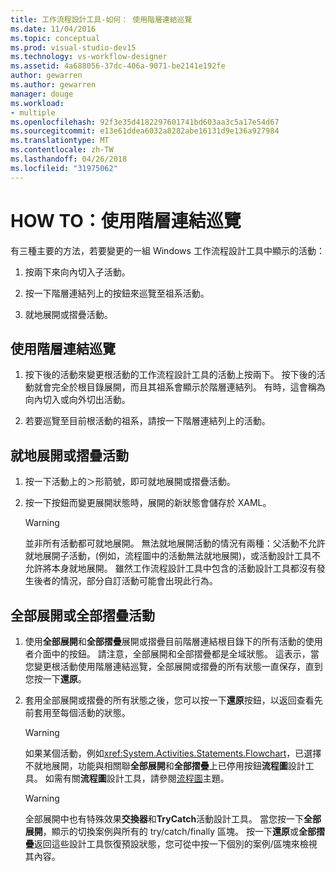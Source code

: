 ```yaml
---
title: 工作流程設計工具-如何： 使用階層連結巡覽
ms.date: 11/04/2016
ms.topic: conceptual
ms.prod: visual-studio-dev15
ms.technology: vs-workflow-designer
ms.assetid: 4a688056-37dc-406a-9071-be2141e192fe
author: gewarren
ms.author: gewarren
manager: douge
ms.workload:
- multiple
ms.openlocfilehash: 92f3e35d4182297601741bd603aa3c5a17e54d67
ms.sourcegitcommit: e13e61ddea6032a8282abe16131d9e136a927984
ms.translationtype: MT
ms.contentlocale: zh-TW
ms.lasthandoff: 04/26/2018
ms.locfileid: "31975062"
---
```

# <a name="how-to-use-breadcrumb-navigation"></a>HOW TO：使用階層連結巡覽

有三種主要的方法，若要變更的一組 Windows 工作流程設計工具中顯示的活動：

1.  按兩下來向內切入子活動。

2.  按一下階層連結列上的按鈕來巡覽至祖系活動。

3.  就地展開或摺疊活動。

## <a name="using-breadcrumb-navigation"></a>使用階層連結巡覽

1.  按下後的活動來變更根活動的工作流程設計工具的活動上按兩下。 按下後的活動就會完全於根目錄展開，而且其祖系會顯示於階層連結列。 有時，這會稱為向內切入或向外切出活動。

2.  若要巡覽至目前根活動的祖系，請按一下階層連結列上的活動。

## <a name="expanding-or-collapsing-an-activity-in-place"></a>就地展開或摺疊活動

1.  按一下活動上的＞形箭號，即可就地展開或摺疊活動。

2.  按一下按鈕而變更展開狀態時，展開的新狀態會儲存於 XAML。

    > [!WARNING]
    > 並非所有活動都可就地展開。 無法就地展開活動的情況有兩種：父活動不允許就地展開子活動，(例如，流程圖中的活動無法就地展開)，或活動設計工具不允許將本身就地展開。 雖然工作流程設計工具中包含的活動設計工具都沒有發生後者的情況，部分自訂活動可能會出現此行為。

## <a name="expanding-all-or-collapsing-all-activities"></a>全部展開或全部摺疊活動

1.  使用**全部展開**和**全部摺疊**展開或摺疊目前階層連結根目錄下的所有活動的使用者介面中的按鈕。 請注意，全部展開和全部摺疊都是全域狀態。 這表示，當您變更根活動使用階層連結巡覽，全部展開或摺疊的所有狀態一直保存，直到您按一下**還原**。

2.  套用全部展開或摺疊的所有狀態之後，您可以按一下**還原**按鈕，以返回查看先前套用至每個活動的狀態。

    > [!WARNING]
    > 如果某個活動，例如<xref:System.Activities.Statements.Flowchart>，已選擇不就地展開，功能與相關聯**全部展開**和**全部摺疊**上已停用按鈕**流程圖**設計工具。 如需有關**流程圖**設計工具，請參閱[流程圖](../workflow-designer/flowchart-activity-designer.md)主題。

    > [!WARNING]
    > 全部展開中也有特殊效果**交換器**和**TryCatch**活動設計工具。 當您按一下**全部展開**，顯示的切換案例與所有的 try/catch/finally 區塊。 按一下**還原**或**全部摺疊**返回這些設計工具恢復預設狀態，您可從中按一下個別的案例/區塊來檢視其內容。